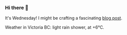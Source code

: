 ### Hi there :wave:

It's Wednesday! I might be crafting a fascinating [blog post](https://benjaminwuethrich.dev).

Weather in Victoria BC: light rain shower, at +6°C.

